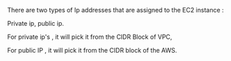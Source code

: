 

There are two types of Ip addresses that are assigned to the EC2 instance : 

Private ip, public ip. 


For private ip's , it will pick it from the CIDR Block of VPC, 

For public IP  , it will pick it from the CIDR block of the AWS. 

